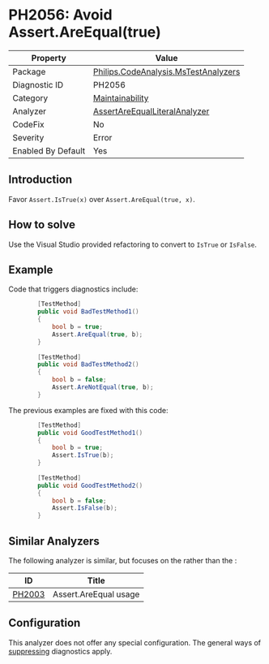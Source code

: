 # PH2056: Avoid Assert.AreEqual(true)

| Property | Value  |
|--|--|
| Package | [Philips.CodeAnalysis.MsTestAnalyzers](https://www.nuget.org/packages/Philips.CodeAnalysis.MsTestAnalyzers) |
| Diagnostic ID | PH2056 |
| Category  | [Maintainability](../Maintainability.md) |
| Analyzer | [AssertAreEqualLiteralAnalyzer](https://github.com/philips-software/roslyn-analyzers/blob/main/Philips.CodeAnalysis.MsTestAnalyzers/AssertAreEqualLiteralAnalyzer.cs)
| CodeFix  | No |
| Severity | Error |
| Enabled By Default | Yes |

## Introduction

Favor `Assert.IsTrue(x)` over `Assert.AreEqual(true, x)`.

## How to solve

Use the Visual Studio provided refactoring to convert to `IsTrue` or `IsFalse`.

## Example

Code that triggers diagnostics include:
``` cs
        [TestMethod]
        public void BadTestMethod1()
        {
            bool b = true;
            Assert.AreEqual(true, b);
        }
        
        [TestMethod]
        public void BadTestMethod2()
        {
            bool b = false;
            Assert.AreNotEqual(true, b);
        }
```
The previous examples are fixed with this code:
``` cs
        [TestMethod]
        public void GoodTestMethod1()
        {
            bool b = true;
            Assert.IsTrue(b);
        }
        
        [TestMethod]
        public void GoodTestMethod2()
        {
            bool b = false;
            Assert.IsFalse(b);
        }
```


## Similar Analyzers

The following analyzer is similar, but focuses on the <actual> rather than the <expected>:

| ID | Title  |
|--|--|
| [PH2003](./PH2003.md) | Assert.AreEqual usage |

## Configuration

This analyzer does not offer any special configuration. The general ways of [suppressing](https://learn.microsoft.com/en-us/dotnet/fundamentals/code-analysis/suppress-warnings) diagnostics apply.
